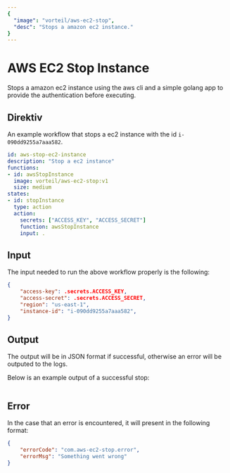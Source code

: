 ```yaml
---
{
  "image": "vorteil/aws-ec2-stop",
  "desc": "Stops a amazon ec2 instance."
}
---
```


# AWS EC2 Stop Instance

Stops a amazon ec2 instance using the aws cli and a simple golang app to provide the authentication before executing.

## Direktiv

An example workflow that stops a ec2 instance with the id `i-090dd9255a7aaa582`.

```yaml
id: aws-stop-ec2-instance
description: "Stop a ec2 instance"
functions:
- id: awsStopInstance
  image: vorteil/aws-ec2-stop:v1
  size: medium
states:
- id: stopInstance
  type: action
  action:
    secrets: ["ACCESS_KEY", "ACCESS_SECRET"]
    function: awsStopInstance
    input: .
```

## Input

The input needed to run the above workflow properly is the following:

```json
{
    "access-key": .secrets.ACCESS_KEY,
    "access-secret": .secrets.ACCESS_SECRET,
    "region": "us-east-1",
    "instance-id": "i-090dd9255a7aaa582",
}
```

## Output

The output will be in JSON format if successful, otherwise an error will be outputed to the logs.

Below is an example output of a successful stop:
```json
```

## Error

In the case that an error is encountered, it will present in the following format:

```json
{
    "errorCode": "com.aws-ec2-stop.error",
    "errorMsg": "Something went wrong"
}
```